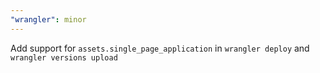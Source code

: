 ```yaml
---
"wrangler": minor
---
```


Add support for `assets.single_page_application` in `wrangler deploy` and `wrangler versions upload`
